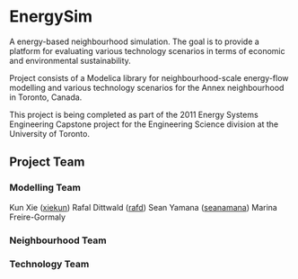 EnergySim
=========

A energy-based neighbourhood simulation. The goal is to provide a platform for evaluating various technology scenarios in terms of economic and environmental sustainability. 

Project consists of a Modelica library for neighbourhood-scale energy-flow modelling and various technology scenarios for the Annex neighbourhood in Toronto, Canada.

This project is being completed as part of the 2011 Energy Systems Engineering Capstone project for the Engineering Science division at the University of Toronto.


Project Team
------------

### Modelling Team
Kun Xie ([xiekun](http://github.com/xiekun/))
Rafal Dittwald ([rafd](https://github.com/rafd/))
Sean Yamana ([seanamana](https://github.com/rafd/))
Marina Freire-Gormaly

### Neighbourhood Team

### Technology Team
